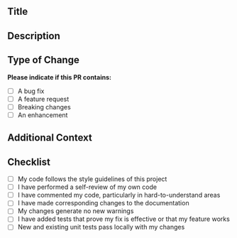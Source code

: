 ## Title
<!-- Please provide a concise title for your pull request -->

## Description
<!-- Please provide a description of the changes proposed in the pull request and reference any related issues in the repository. -->

## Type of Change
**Please indicate if this PR contains:**
- [ ] A bug fix
- [ ] A feature request
- [ ] Breaking changes
- [ ] An enhancement

## Additional Context
<!-- Add any other context or screenshots about the pull request here. -->

## Checklist
- [ ] My code follows the style guidelines of this project
- [ ] I have performed a self-review of my own code
- [ ] I have commented my code, particularly in hard-to-understand areas
- [ ] I have made corresponding changes to the documentation
- [ ] My changes generate no new warnings
- [ ] I have added tests that prove my fix is effective or that my feature works
- [ ] New and existing unit tests pass locally with my changes